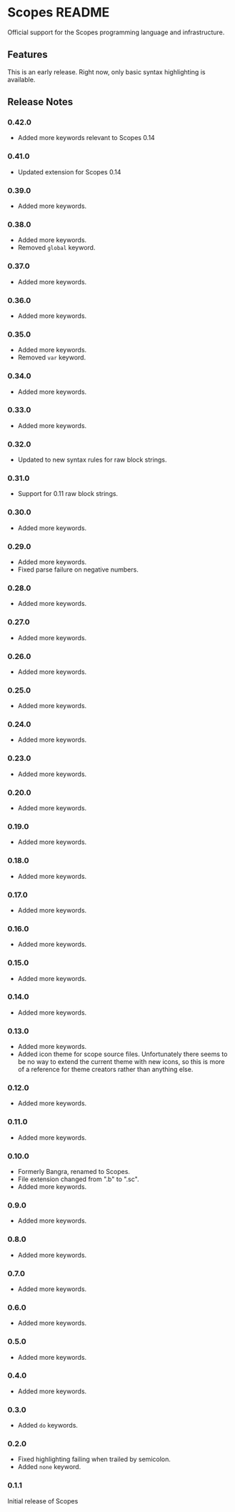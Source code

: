 # Scopes README

Official support for the Scopes programming language and infrastructure.

## Features

This is an early release. Right now, only basic syntax highlighting is available.

## Release Notes

### 0.42.0

* Added more keywords relevant to Scopes 0.14

### 0.41.0

* Updated extension for Scopes 0.14

### 0.39.0

* Added more keywords.

### 0.38.0

* Added more keywords.
* Removed `global` keyword.

### 0.37.0

* Added more keywords.

### 0.36.0

* Added more keywords.

### 0.35.0

* Added more keywords.
* Removed `var` keyword.

### 0.34.0

* Added more keywords.

### 0.33.0

* Added more keywords.

### 0.32.0

* Updated to new syntax rules for raw block strings.

### 0.31.0

* Support for 0.11 raw block strings.

### 0.30.0

* Added more keywords.

### 0.29.0

* Added more keywords.
* Fixed parse failure on negative numbers.

### 0.28.0

* Added more keywords.

### 0.27.0

* Added more keywords.

### 0.26.0

* Added more keywords.

### 0.25.0

* Added more keywords.

### 0.24.0

* Added more keywords.

### 0.23.0

* Added more keywords.

### 0.20.0

* Added more keywords.

### 0.19.0

* Added more keywords.

### 0.18.0

* Added more keywords.

### 0.17.0

* Added more keywords.

### 0.16.0

* Added more keywords.

### 0.15.0

* Added more keywords.

### 0.14.0

* Added more keywords.

### 0.13.0

* Added more keywords.
* Added icon theme for scope source files. Unfortunately there seems to be no
  way to extend the current theme with new icons, so this is more of a reference
  for theme creators rather than anything else.

### 0.12.0

* Added more keywords.

### 0.11.0

* Added more keywords.

### 0.10.0

* Formerly Bangra, renamed to Scopes.
* File extension changed from ".b" to ".sc".
* Added more keywords.

### 0.9.0

* Added more keywords.

### 0.8.0

* Added more keywords.

### 0.7.0

* Added more keywords.

### 0.6.0

* Added more keywords.

### 0.5.0

* Added more keywords.

### 0.4.0

* Added more keywords.

### 0.3.0

* Added `do` keywords.

### 0.2.0

* Fixed highlighting failing when trailed by semicolon.
* Added `none` keyword.

### 0.1.1

Initial release of Scopes

